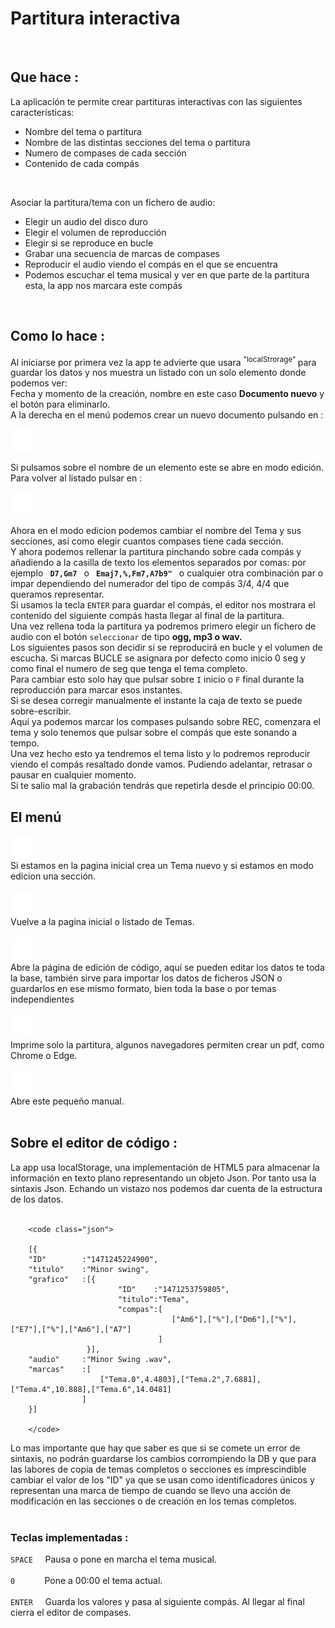 <h1>Partitura interactiva</h1><br>
<h2>Que hace :</h2>
        <p>La aplicación te permite crear partituras interactivas con las siguientes características:
        <ul>
            <li>Nombre del tema o partitura</li>
            <li>Nombre de las distintas secciones del tema o partitura</li>
            <li>Numero de compases de cada sección</li>
            <li>Contenido de cada compás</li>
        </ul><br>
        <p>Asociar la partitura/tema con un fichero de audio:</p>
        <ul>
            <li>Elegir un audio del disco duro</li>
            <li>Elegir el volumen de reproducción</li>
            <li>Elegir si se reproduce en bucle</li>
            <li>Grabar una secuencia de marcas de compases</li>
            <li>Reproducir el audio viendo el compás en el que se encuentra</li>
            <li>Podemos escuchar el tema musical y ver en que parte de la partitura esta, la app nos marcara este compás</li>
        </ul>
        </p><br>
        <h2>Como lo hace :</h2>
        <p>            Al iniciarse por primera vez la app te advierte que usara <sup> "localStrorage" </sup> para guardar los datos y 
            nos muestra un listado con un solo elemento donde podemos ver:<br>
            Fecha y momento de la creación, nombre en este caso <b>Documento nuevo</b> y el botón para eliminarlo.<br>
            A la derecha en el menú podemos crear un nuevo documento pulsando en :
<div id="mas"><img src="./img/mas36x36.png"></div>
        <p>            Si pulsamos sobre el nombre de un elemento este se abre en modo edición.
            Para volver al listado pulsar en :<p>
<div id="indice"><img src="img/list36x36.png"></div>
        </p>
        <p>            Ahora en el modo edicion podemos cambiar el nombre del Tema y sus secciones, así como elegir cuantos
            compases tiene cada sección.<br>
            Y ahora podemos rellenar la partitura pinchando sobre cada compás y añadiendo a la casilla de texto los
            elementos separados por comas: por ejemplo <code><b>&nbsp;D7,Gm7&nbsp;</b></code> o <code><b>&nbsp;Emaj7,%,Fm7,A7b9"&nbsp;</code></b> o cualquier otra combinación 
            par o impar dependiendo del numerador del tipo de compás 3/4, 4/4 que queramos representar.<br>
            Si usamos la tecla <code>ENTER</code> para guardar el compás, el editor nos mostrara el contenido del siguiente 
            compás hasta llegar al final de la partitura.<br>
            Una vez rellena toda la partitura ya podremos primero elegir un fichero de audio con el botón 
            <code>seleccionar</code> de tipo <b>ogg, mp3 o wav.</b><br>
            Los siguientes pasos son decidir si se reproducirá en bucle y el volumen de escucha.
            Si marcas BUCLE se asignara por defecto como inicio 0 seg y como final el numero de seg que tenga el tema completo.<br>
            Para cambiar esto solo hay que pulsar sobre <code>I</code> inicio o <code>F</code> final durante la reproducción para
            marcar esos instantes.<br>
            Si se desea corregir manualmente el instante la caja de texto se puede sobre-escribir.<br>
            Aquí ya podemos marcar los compases pulsando sobre REC, comenzara el tema y solo tenemos que pulsar
            sobre
            el compás que este sonando a tempo.<br>
            Una vez hecho esto ya tendremos el tema listo y lo podremos reproducir viendo el compás resaltado donde
            vamos. Pudiendo adelantar, retrasar o pausar en cualquier momento.<br>
            Si te salio mal la grabación tendrás que repetirla desde el principio 00:00.<br>
        </p>
<h2>El menú</h2>
<div id="mas"><img src="img/mas36x36.png"></div>
        Si estamos en la pagina inicial crea un Tema nuevo y si estamos en modo edicion una sección.<br><br>
<div id="indice">
            <img src="img/list36x36.png">
        </div>
        Vuelve a la pagina inicial o listado de Temas.<br><br>
<div id="conf">
            <img src="img/config36x36.png">
        </div>
        Abre la página de edición de código, aquí se pueden editar los datos te toda la base, también sirve para
        importar los datos de ficheros JSON o guardarlos en ese mismo formato, bien toda la base o por temas
        independientes<br><br>
<div id="impres">
            <img src="img/impres36x36.png"> </div>
        Imprime solo la partitura, algunos navegadores permiten crear un pdf, como Chrome o Edge.<br><br>
<div id="info"><img src="img/info36x36.png"></div>
        Abre este pequeño manual.<br><br>   
<h2>Sobre el editor de código :</h2>
        La app usa localStorage, una implementación de HTML5 para almacenar la información en texto plano
        representando
        un objeto Json. Por tanto usa la sintaxis Json. Echando un vistazo nos podemos dar cuenta de la estructura
        de los datos.<br><br>

        

        <code class="json">

        [{
        "ID"        :"1471245224900",
        "titulo"    :"Minor swing",
        "grafico"   :[{
                            "ID"    :"1471253759805",
                            "titulo":"Tema",
                            "compas":[
                                        ["Am6"],["%"],["Dm6"],["%"],["E7"],["%"],["Am6"],["A7"]
                                     ]
                     }],
        "audio"     :"Minor Swing .wav",
        "marcas"    :[
                        ["Tema.0",4.4803],["Tema.2",7.6881],["Tema.4",10.888],["Tema.6",14.0481]
                    ]
        }]

        </code>

<p>        Lo mas importante que hay que saber es que si se comete un error de sintaxis, no podrán guardarse los
        cambios corrompiendo la DB y que para las labores de copia de temas completos o secciones es imprescindible cambiar
        el valor de los "ID" ya que se usan como identificadores únicos y representan una marca de tiempo de cuando se
        llevo una acción de modificación en las secciones o de creación en los temas completos.<br><br>
        <h3>Teclas implementadas :</h3>
        <p>
           <code>SPACE</code> &nbsp; &nbsp;      Pausa o pone en marcha el tema musical.<br><br>
             <code>0</code>  &nbsp; &nbsp; &nbsp; &nbsp; &nbsp; &nbsp;Pone a 00:00 el tema actual.<br><br>
             <code>ENTER</code>   &nbsp; &nbsp; Guarda los valores y pasa al siguiente compás. Al llegar al final cierra el editor de compases.<br><br>
        </p>